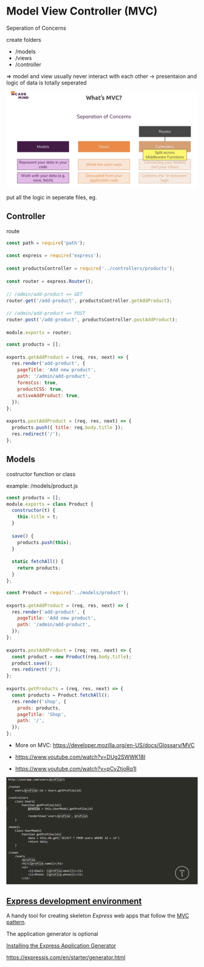 # Model View Controller (MVC)

Seperation of Concerns

create folders

- /models
- /views
- /controller

=> model and view usually never interact with each other -> presentaion and logic of data is totally seperated

![mvc](./assets/mvc.png)

put all the logic in seperate files, eg.

## Controller

route

```js
const path = require('path');

const express = require('express');

const productsController = require('../controllers/products');

const router = express.Router();

// /admin/add-product => GET
router.get('/add-product', productsController.getAddProduct);

// /admin/add-product => POST
router.post('/add-product', productsController.postAddProduct);

module.exports = router;
```

```js
const products = [];

exports.getAddProduct = (req, res, next) => {
  res.render('add-product', {
    pageTitle: 'Add new product',
    path: '/admin/add-product',
    formsCss: true,
    productCSS: true,
    activeAddProduct: true,
  });
};

exports.postAddProduct = (req, res, next) => {
  products.push({ title: req.body.title });
  res.redirect('/');
};
```

## Models

costructor function or class

example: /models/product.js

```js
const products = [];
module.exports = class Product {
  constructor(t) {
    this.title = t;
  }

  save() {
    products.push(this);
  }

  static fetchAll() {
    return products;
  }
};
```

```js
const Product = require('../models/product');

exports.getAddProduct = (req, res, next) => {
  res.render('add-product', {
    pageTitle: 'Add new product',
    path: '/admin/add-product',
  });
};

exports.postAddProduct = (req, res, next) => {
  const product = new Product(req.body.title);
  product.save();
  res.redirect('/');
};

exports.getProducts = (req, res, next) => {
  const products = Product.fetchAll();
  res.render('shop', {
    prods: products,
    pageTitle: 'Shop',
    path: '/',
  });
};
```

- More on MVC: https://developer.mozilla.org/en-US/docs/Glossary/MVC

- https://www.youtube.com/watch?v=DUg2SWWK18I

- https://www.youtube.com/watch?v=pCvZtjoRq1I

![mvc_structure](./assets/mvc_structure.png)

## [Express development environment](https://developer.mozilla.org/en-US/docs/Learn/Server-side/Express_Nodejs/development_environment#what_is_the_express_development_environment)

A handy tool for creating skeleton _Express_ web apps that follow the [MVC pattern](https://developer.mozilla.org/en-US/docs/Glossary/MVC).

The application generator is optional

[Installing the Express Application Generator](https://developer.mozilla.org/en-US/docs/Learn/Server-side/Express_Nodejs/development_environment#installing_the_express_application_generator)

https://expressjs.com/en/starter/generator.html

